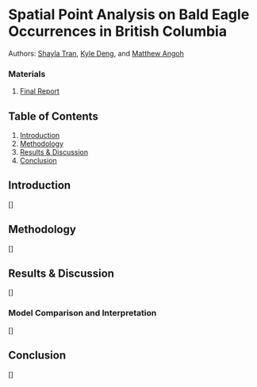 # Spatial Point Analysis on Bald Eagle Occurrences in British Columbia
Authors: [Shayla Tran](https://github.com/shaytran), [Kyle Deng](https://github.com/kt1720), and [Matthew Angoh](https://github.com/mattangoh)

### Materials
1. [Final Report](https://docs.google.com/document/d/1DklH4858WhwPIeSn-WrS2D9ETP8_NYhxy3HKNeKvrLc/edit?usp=sharing)

## Table of Contents
1. [Introduction](#introduction)
2. [Methodology](#methodology)
3. [Results & Discussion](#results--discussion)
4. [Conclusion](#conclusion)

## Introduction
[]

## Methodology
[]

## Results & Discussion
[]

### Model Comparison and Interpretation
[]

## Conclusion
[]

[^1]: Biryukov. (2021). Blood cells classification. Retrieved from https://www.kaggle.com/code/valentinbiryukov/blood-cells-classification 
